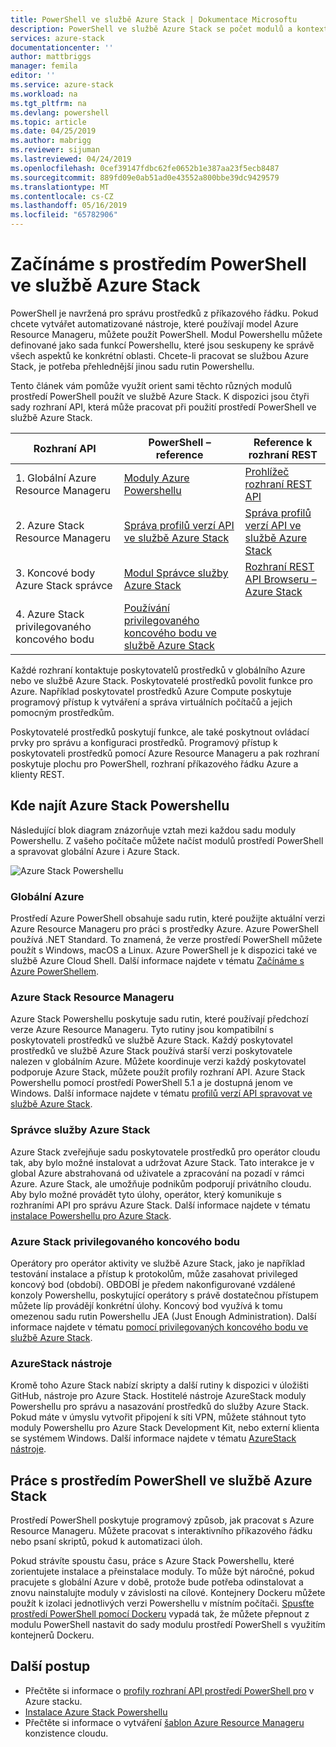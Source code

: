 ```yaml
---
title: PowerShell ve službě Azure Stack | Dokumentace Microsoftu
description: PowerShell ve službě Azure Stack se počet modulů a kontexty.
services: azure-stack
documentationcenter: ''
author: mattbriggs
manager: femila
editor: ''
ms.service: azure-stack
ms.workload: na
ms.tgt_pltfrm: na
ms.devlang: powershell
ms.topic: article
ms.date: 04/25/2019
ms.author: mabrigg
ms.reviewer: sijuman
ms.lastreviewed: 04/24/2019
ms.openlocfilehash: 0cef39147fdbc62fe0652b1e387aa23f5ecb8487
ms.sourcegitcommit: 889fd09e0ab51ad0e43552a800bbe39dc9429579
ms.translationtype: MT
ms.contentlocale: cs-CZ
ms.lasthandoff: 05/16/2019
ms.locfileid: "65782906"
---
```

# <a name="get-started-with-powershell-on-azure-stack"></a>Začínáme s prostředím PowerShell ve službě Azure Stack

PowerShell je navržená pro správu prostředků z příkazového řádku. Pokud chcete vytvářet automatizované nástroje, které používají model Azure Resource Manageru, můžete použít PowerShell. Modul Powershellu můžete definované jako sada funkcí Powershellu, které jsou seskupeny ke správě všech aspektů ke konkrétní oblasti. Chcete-li pracovat se službou Azure Stack, je potřeba přehlednější jinou sadu rutin Powershellu.

Tento článek vám pomůže využít orient sami těchto různých modulů prostředí PowerShell použít ve službě Azure Stack. K dispozici jsou čtyři sady rozhraní API, která může pracovat při použití prostředí PowerShell ve službě Azure Stack.

| Rozhraní API | PowerShell – reference | Reference k rozhraní REST |
| --- | --- | --- |
| 1. Globální Azure Resource Manageru | [Moduly Azure Powershellu](https://github.com/Azure/azure-powershell/blob/master/documentation/azure-powershell-modules.md) | [Prohlížeč rozhraní REST API](https://docs.microsoft.com/rest/api/) |
| 2. Azure Stack Resource Manageru | [Správa profilů verzí API ve službě Azure Stack](azure-stack-version-profiles.md) | [Správa profilů verzí API ve službě Azure Stack](azure-stack-version-profiles.md) |
| 3. Koncové body Azure Stack správce | [Modul Správce služby Azure Stack](https://docs.microsoft.com/powershell/azure/azure-stack/overview) | [Rozhraní REST API Browseru – Azure Stack](https://docs.microsoft.com/rest/api/?term=Azure%20Azure%20Stack%20Admin) |
| 4.  Azure Stack privilegovaného koncového bodu | [Používání privilegovaného koncového bodu ve službě Azure Stack](../operator/azure-stack-privileged-endpoint.md) | |

Každé rozhraní kontaktuje poskytovatelů prostředků v globálního Azure nebo ve službě Azure Stack. Poskytovatelé prostředků povolit funkce pro Azure. Například poskytovatel prostředků Azure Compute poskytuje programový přístup k vytváření a správa virtuálních počítačů a jejich pomocným prostředkům.

Poskytovatelé prostředků poskytují funkce, ale také poskytnout ovládací prvky pro správu a konfiguraci prostředků. Programový přístup k poskytovateli prostředků pomocí Azure Resource Manageru a pak rozhraní poskytuje plochu pro PowerShell, rozhraní příkazového řádku Azure a klienty REST.

## <a name="where-to-find-azure-stack-powershell"></a>Kde najít Azure Stack Powershellu

Následující blok diagram znázorňuje vztah mezi každou sadu moduly Powershellu. Z vašeho počítače můžete načíst modulů prostředí PowerShell a spravovat globální Azure i Azure Stack.

![Azure Stack Powershellu](media/azure-stack-powershell-overview/Azure-Stack-PowerShell.png)

### <a name="global-azure"></a>Globální Azure

Prostředí Azure PowerShell obsahuje sadu rutin, které použijte aktuální verzi Azure Resource Manageru pro práci s prostředky Azure. Azure PowerShell používá .NET Standard. To znamená, že verze prostředí PowerShell můžete použít s Windows, macOS a Linux. Azure PowerShell je k dispozici také ve službě Azure Cloud Shell. Další informace najdete v tématu [Začínáme s Azure PowerShellem](https://docs.microsoft.com/powershell/azure/get-started-azureps).

### <a name="azure-stack-resource-manager"></a>Azure Stack Resource Manageru

Azure Stack Powershellu poskytuje sadu rutin, které používají předchozí verze Azure Resource Manageru. Tyto rutiny jsou kompatibilní s poskytovateli prostředků ve službě Azure Stack. Každý poskytovatel prostředků ve službě Azure Stack používá starší verzi poskytovatele nalezen v globálním Azure. Můžete koordinuje verzi každý poskytovatel podporuje Azure Stack, můžete použít profily rozhraní API. Azure Stack Powershellu pomocí prostředí PowerShell 5.1 a je dostupná jenom ve Windows. Další informace najdete v tématu [profilů verzí API spravovat ve službě Azure Stack](azure-stack-version-profiles.md).

### <a name="azure-stack-administrator"></a>Správce služby Azure Stack

Azure Stack zveřejňuje sadu poskytovatele prostředků pro operátor cloudu tak, aby bylo možné instalovat a udržovat Azure Stack. Tato interakce je v global Azure abstrahovaná od uživatele a zpracování na pozadí v rámci Azure. Azure Stack, ale umožňuje podnikům podporují privátního cloudu. Aby bylo možné provádět tyto úlohy, operátor, který komunikuje s rozhraními API pro správu Azure Stack. Další informace najdete v tématu [instalace Powershellu pro Azure Stack](../operator/azure-stack-powershell-install.md).

### <a name="azure-stack-privileged-endpoint"></a>Azure Stack privilegovaného koncového bodu

Operátory pro operátor aktivity ve službě Azure Stack, jako je například testování instalace a přístup k protokolům, může zasahovat privileged koncový bod (období). OBDOBÍ je předem nakonfigurované vzdálené konzoly Powershellu, poskytující operátory s právě dostatečnou přístupem můžete líp provádějí konkrétní úlohy. Koncový bod využívá k tomu omezenou sadu rutin Powershellu JEA (Just Enough Administration). Další informace najdete v tématu [pomocí privilegovaných koncového bodu ve službě Azure Stack](../operator/azure-stack-privileged-endpoint.md).

### <a name="azurestack-tools"></a>AzureStack nástroje

Kromě toho Azure Stack nabízí skripty a další rutiny k dispozici v úložišti GitHub, nástroje pro Azure Stack. Hostitelé nástroje AzureStack moduly Powershellu pro správu a nasazování prostředků do služby Azure Stack. Pokud máte v úmyslu vytvořit připojení k síti VPN, můžete stáhnout tyto moduly Powershellu pro Azure Stack Development Kit, nebo externí klienta se systémem Windows. Další informace najdete v tématu [AzureStack nástroje](https://github.com/Azure/AzureStack-Tools).

## <a name="working-with-powershell-on-azure-stack"></a>Práce s prostředím PowerShell ve službě Azure Stack

Prostředí PowerShell poskytuje programový způsob, jak pracovat s Azure Resource Manageru. Můžete pracovat s interaktivního příkazového řádku nebo psaní skriptů, pokud k automatizaci úloh.

Pokud strávíte spoustu času, práce s Azure Stack Powershellu, které zorientujete instalace a přeinstalace moduly. To může být náročné, pokud pracujete s globální Azure v době, protože bude potřeba odinstalovat a znovu nainstalujte moduly v závislosti na cílové. Kontejnery Dockeru můžete použít k izolaci jednotlivých verzi Powershellu v místním počítači. [Spusťte prostředí PowerShell pomocí Dockeru](azure-stack-powershell-user-docker.md) vypadá tak, že můžete přepnout z modulu PowerShell nastavit do sady modulu prostředí PowerShell s využitím kontejnerů Dockeru.


## <a name="next-steps"></a>Další postup

- Přečtěte si informace o [profily rozhraní API prostředí PowerShell pro](azure-stack-version-profiles.md) v Azure stacku.
- [Instalace Azure Stack Powershellu](../operator/azure-stack-powershell-install.md)
- Přečtěte si informace o vytváření [šablon Azure Resource Manageru](azure-stack-develop-templates.md) konzistence cloudu.
